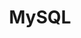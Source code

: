 ---
title: MySQL
categories:
  - database
docs:
  - id: java
    url: https://www.testcontainers.org/modules/databases/mysql/
    example: |
      ```
      var mysql = new MySQLContainer<>(DockerImageName.parse("mysql:5.7.34"));
      mysql.start();
      ```
  - id: go
    url: https://golang.testcontainers.org/modules/mysql/
    example: |
      ```
      container, err := mysql.StartContainer(ctx, mysql.WithImage("mysql:5.7.34"))
      ```
  - id: dotnet
    url: https://dotnet.testcontainers.org/modules/
    example: |
      ```
      ```
  - id: nodejs
    url: https://node.testcontainers.org/modules/mysql/
    example: |
      ```
      ```
description: |
  An SQL database
---